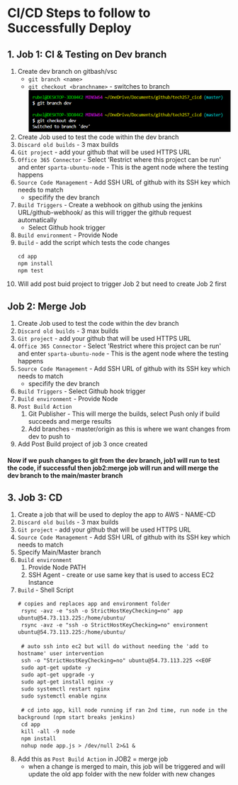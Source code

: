 # CI/CD Steps to follow to Successfully Deploy

## 1. Job 1: CI & Testing on Dev branch
1. Create dev branch on gitbash/vsc
   - `git branch <name>`
   - `git checkout <branchname>` - switches to branch
   ![Alt text](Images/dev-branch.png)
2. Create Job used to test the code within the dev branch
3. `Discard old builds` - 3 max builds
4. `Git project` - add your github that will be used HTTPS URL
5. `Office 365 Connector` - Select 'Restrict where this project can be run' and enter `sparta-ubuntu-node` - This is the agent node where the testing happens
6. `Source Code Management` - Add SSH URL of github with its SSH key which needs to match
   - specifify the dev branch 
7. `Build Triggers` - Create a webhook on github using the jenkins URL/github-webhook/ as this will trigger the github request automatically
   - Select Github hook trigger
8.  `Build environment` - Provide Node
9.  `Build` - add the script which tests the code changes
    ```
    cd app
    npm install
    npm test
    ```
8. Will add post buid project to trigger Job 2 but need to create Job 2 first

## Job 2: Merge Job
1. Create Job used to test the code within the dev branch
3. `Discard old builds` - 3 max builds
4. `Git project` - add your github that will be used HTTPS URL
5. `Office 365 Connector` - Select 'Restrict where this project can be run' and enter `sparta-ubuntu-node` - This is the agent node where the testing happens
6. `Source Code Management` - Add SSH URL of github with its SSH key which needs to match
   - specifify the dev branch 
7. `Build Triggers` - Select Github hook trigger
8.  `Build environment` - Provide Node
9.  `Post Build Action`
    1. Git Publisher - This will merge the builds, select Push only if build succeeds and merge results
    2. Add branches - master/origin as this is where we want changes from dev to push to
10. Add Post Build project of job 3 once created 

#### Now if we push changes to git from the dev branch, job1 will run to test the code, if successful then job2:merge job will run and will merge the dev branch to the main/master branch

## 3. Job 3: CD
1. Create a job that will be used to deploy the app to AWS - NAME-CD
2. `Discard old builds` - 3 max builds
3. `Git project` - add your github that will be used HTTPS URL
4. `Source Code Management` - Add SSH URL of github with its SSH key which needs to match
5. Specify Main/Master branch
6. `Build environment` 
   1. Provide Node PATH
   2. SSH Agent - create or use same key that is used to access EC2 Instance
7. `Build` - Shell Script
   ```
   # copies and replaces app and environment folder
    rsync -avz -e "ssh -o StrictHostKeyChecking=no" app ubuntu@54.73.113.225:/home/ubuntu/
    rsync -avz -e "ssh -o StrictHostKeyChecking=no" environment ubuntu@54.73.113.225:/home/ubuntu/

    # auto ssh into ec2 but will do without needing the 'add to hostname' user intervention
    ssh -o "StrictHostKeyChecking=no" ubuntu@54.73.113.225 <<EOF
	sudo apt-get update -y
    sudo apt-get upgrade -y
    sudo apt-get install nginx -y
    sudo systemctl restart nginx
    sudo systemctl enable nginx

    # cd into app, kill node running if ran 2nd time, run node in the background (npm start breaks jenkins)
	cd app
    kill -all -9 node
	npm install
    nohup node app.js > /dev/null 2>&1 &
   ```
8. Add this as `Post Build Action` in JOB2 = merge job
   - when a change is merged to main, this job will be triggered and will update the old app folder with the new folder with new changes

#### 